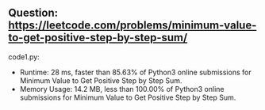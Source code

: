 ## Question: https://leetcode.com/problems/minimum-value-to-get-positive-step-by-step-sum/

code1.py:
* Runtime: 28 ms, faster than 85.63% of Python3 online submissions for Minimum Value to Get Positive Step by Step Sum.
* Memory Usage: 14.2 MB, less than 100.00% of Python3 online submissions for Minimum Value to Get Positive Step by Step Sum.